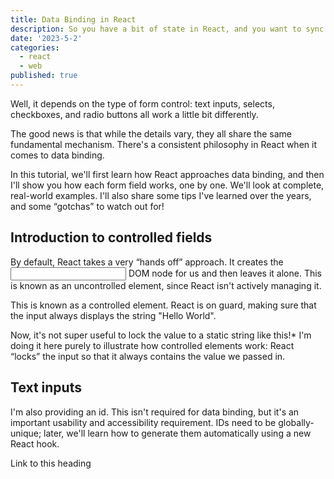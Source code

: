 ```yaml
---
title: Data Binding in React
description: So you have a bit of state in React, and you want to sync it with a form field. How do you do it?
date: '2023-5-2'
categories:
  - react
  - web
published: true
---
```


Well, it depends on the type of form control: text inputs, selects, checkboxes, and radio buttons all work a little bit differently.

The good news is that while the details vary, they all share the same fundamental mechanism. There's a consistent philosophy in React when it comes to data binding.

In this tutorial, we'll first learn how React approaches data binding, and then I'll show you how each form field works, one by one. We'll look at complete, real-world examples. I'll also share some tips I've learned over the years, and some “gotchas” to watch out for!

## Introduction to controlled fields

By default, React takes a very “hands off” approach. It creates the <input> DOM node for us and then leaves it alone. This is known as an uncontrolled element, since React isn't actively managing it.

This is known as a controlled element. React is on guard, making sure that the input always displays the string "Hello World".

Now, it's not super useful to lock the value to a static string like this!\* I'm doing it here purely to illustrate how controlled elements work: React “locks” the input so that it always contains the value we passed in.

## Text inputs

I'm also providing an id. This isn't required for data binding, but it's an important usability and accessibility requirement. IDs need to be globally-unique; later, we'll learn how to generate them automatically using a new React hook.

Link to this heading

